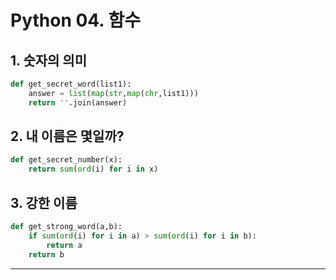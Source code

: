 # Python 04. 함수





## 1. 숫자의 의미

```python
def get_secret_word(list1):
    answer = list(map(str,map(chr,list1)))
    return ''.join(answer)
```



## 2. 내 이름은 몇일까?

```python
def get_secret_number(x):
    return sum(ord(i) for i in x)
```



## 3. 강한 이름

```python
def get_strong_word(a,b):
    if sum(ord(i) for i in a) > sum(ord(i) for i in b):
        return a
    return b
```





---

